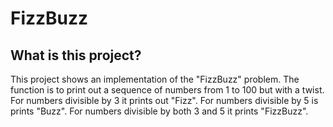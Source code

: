 # FizzBuzz

## What is this project?
This project shows an implementation of the "FizzBuzz" problem. The function is to print out a sequence of numbers from 1 to 100 but with a twist. For numbers divisible by 3 it prints out "Fizz". For numbers divisible by 5 is prints "Buzz". For numbers divisible by both 3 and 5 it prints "FizzBuzz".